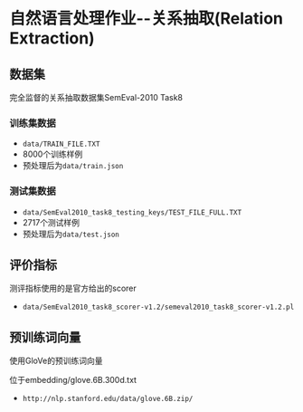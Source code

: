 # 自然语言处理作业--关系抽取(Relation Extraction)

## 数据集
完全监督的关系抽取数据集SemEval-2010 Task8

### 训练集数据

- ```data/TRAIN_FILE.TXT```
- 8000个训练样例
- 预处理后为```data/train.json```

### 测试集数据
- ```data/SemEval2010_task8_testing_keys/TEST_FILE_FULL.TXT```
- 2717个测试样例
- 预处理后为```data/test.json```

## 评价指标
测评指标使用的是官方给出的scorer

- ```data/SemEval2010_task8_scorer-v1.2/semeval2010_task8_scorer-v1.2.pl```

## 预训练词向量
使用GloVe的预训练词向量

位于embedding/glove.6B.300d.txt

- ```http://nlp.stanford.edu/data/glove.6B.zip/```
